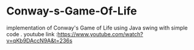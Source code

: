 # Conway-s-Game-Of-Life
implementation of Conway's Game of Life using Java swing with simple code .
youtube link :https://www.youtube.com/watch?v=qKb9DAccN9A&t=236s
